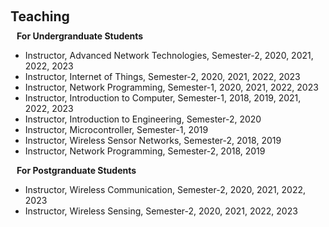 <h1 id="teaching"></h1>

<h2 style="margin: 60px 0px 10px;">Teaching</h2>

<h4 style="margin:0 10px 0;">For Undergranduate Students</h4>

<!-- <h3 style="font= 1em">For undergranduate students</h3> -->
<ul>
  <li>
    Instructor, Advanced Network Technologies, Semester-2, 2020, 2021, 2022, 2023
  </li>
  <li>
    Instructor, Internet of Things, Semester-2, 2020, 2021, 2022, 2023
  </li>
  <li>
    Instructor, Network Programming, Semester-1, 2020, 2021, 2022, 2023
  </li>
  <li>
    Instructor, Introduction to Computer, Semester-1, 2018, 2019, 2021, 2022, 2023
  </li>
   <li>
    Instructor, Introduction to Engineering, Semester-2, 2020
  </li>
  <li>
    Instructor, Microcontroller, Semester-1, 2019
  </li>
  <li>
    Instructor, Wireless Sensor Networks, Semester-2, 2018, 2019
  </li>
  <li>
    Instructor, Network Programming, Semester-2, 2018, 2019
  </li>
  </ul>
  
<h4 style="margin:0 10px 0;">For Postgranduate Students</h4>
<ul>
  <li>
  Instructor, Wireless Communication, Semester-2, 2020, 2021, 2022, 2023
  </li>
  <li>
  Instructor, Wireless Sensing, Semester-2, 2020, 2021, 2022, 2023
  </li>
</ul>
